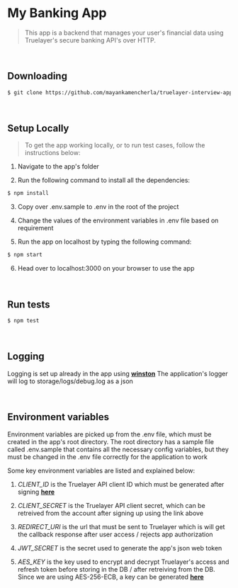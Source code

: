 # My Banking App
> This app is a backend that manages your user's financial data using Truelayer's
secure banking API's over HTTP.

<br>

## Downloading
```bash
$ git clone https://github.com/mayankamencherla/truelayer-interview-app.git
```

<br>

## Setup Locally
> To get the app working locally, or to run test cases, follow the instructions below:

1. Navigate to the app's folder

2. Run the following command to install all the dependencies:
```bash
$ npm install
```

3. Copy over .env.sample to .env in the root of the project

4. Change the values of the environment variables in .env file based on requirement

5. Run the app on localhost by typing the following command:
```bash
$ npm start
```

6. Head over to localhost:3000 on your browser to use the app

<br>

## Run tests
```bash
$ npm test
```

<br>

## Logging
Logging is set up already in the app using **[winston](https://www.github.com/winstonjs/winston)**
The application's logger will log to storage/logs/debug.log as a json

<br>

## Environment variables
Environment variables are picked up from the .env file, which must be created in the app's root directory. The root directory has a sample file called .env.sample that contains all the necessary config variables, but they must be changed in the .env file correctly for the application to work

Some key environment variables are listed and explained below:

1. *CLIENT_ID* is the Truelayer API client ID which must be generated after signing **[here](https://console.truelayer.com/)**

2. *CLIENT_SECRET* is the Truelayer API client secret, which can be retreived from the account after signing up using the link above

3. *REDIRECT_URI* is the url that must be sent to Truelayer which is will get the callback response after user access / rejects app authorization

4. *JWT_SECRET* is the secret used to generate the app's json web token

5. *AES_KEY* is the key used to encrypt and decrypt Truelayer's access and refresh token before storing in the DB / after retreiving from the DB. Since we are using AES-256-ECB, a key can be generated **[here](http://www.digitalsanctuary.com/aes-key-generator.php)**

<br>
